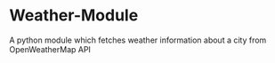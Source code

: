 # Weather-Module
A python module which fetches weather information about a city from OpenWeatherMap API
